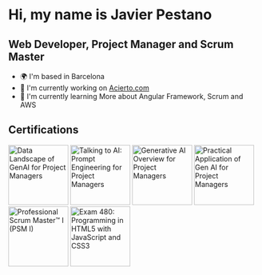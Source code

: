 # Hi, my name is Javier Pestano


## Web Developer, Project Manager and Scrum Master 

* 🌍  I'm based in Barcelona
* 🚀  I'm currently working on [Acierto.com](http://www.acierto.com)
* 🧠  I'm currently learning More about Angular Framework, Scrum and AWS

<!--
**JavierPestanoRon/JavierPestanoRon** is a ✨ _special_ ✨ repository because its `README.md` (this file) appears on your GitHub profile.

Here are some ideas to get you started:

- 🔭 I’m currently working on ...
- 🌱 I’m currently learning ...
- 👯 I’m looking to collaborate on ...
- 🤔 I’m looking for help with ...
- 💬 Ask me about ...
- 📫 How to reach me: ...
- 😄 Pronouns: ...
- ⚡ Fun fact: ...
-->

## Certifications

<!--START_SECTION:badges-->
<a href="https://www.credly.com/badges/2d23045f-ed15-4534-a859-f094019ece7d" title="Data Landscape of GenAI for Project Managers"><img src="https://images.credly.com/size/120x120/images/8eca8083-1281-4483-8608-03372739e1e7/blob" alt="Data Landscape of GenAI for Project Managers" width="120" height="120"></a>
<a href="https://www.credly.com/badges/fb3c28e1-8ce2-4579-8cbb-b71824d4b6b1" title="Talking to AI: Prompt Engineering for Project Managers"><img src="https://images.credly.com/size/120x120/images/aa42e8b5-b36d-4b8c-abbe-c6a6f51fd7d9/blob" alt="Talking to AI: Prompt Engineering for Project Managers" width="120" height="120"></a>
<a href="https://www.credly.com/badges/8c008385-6c62-4aa2-aeb4-9a956c8cbc6d" title="Generative AI Overview for Project Managers"><img src="https://images.credly.com/size/120x120/images/f5c094f4-e07c-44e0-b685-4ffd8980fd53/blob" alt="Generative AI Overview for Project Managers" width="120" height="120"></a>
<a href="https://www.credly.com/badges/e56157b1-25af-41bb-ad67-d10a7bade342" title="Practical Application of Gen AI for Project Managers"><img src="https://images.credly.com/size/120x120/images/0c4e1dd5-5d3c-4974-9720-e09af4302e5e/blob" alt="Practical Application of Gen AI for Project Managers" width="120" height="120"></a>
<a href="https://www.credly.com/badges/c8a8d49d-901a-418f-adac-8a9f782d779d" title="Professional Scrum Master™ I (PSM I)"><img src="https://images.credly.com/size/120x120/images/a2790314-008a-4c3d-9553-f5e84eb359ba/image.png" alt="Professional Scrum Master™ I (PSM I)" width="120" height="120"></a>
<a href="https://www.credly.com/badges/a3ed08ef-134b-486f-9b0a-a0027a48a15b" title="Exam 480: Programming in HTML5 with JavaScript and CSS3"><img src="https://images.credly.com/size/120x120/images/84f513e4-256d-4aa0-a29d-973bcb39d87a/Programming_in_HTML5_with_JavaScript_and_Css3-01.png" alt="Exam 480: Programming in HTML5 with JavaScript and CSS3" width="120" height="120"></a>
<!--END_SECTION:badges-->
